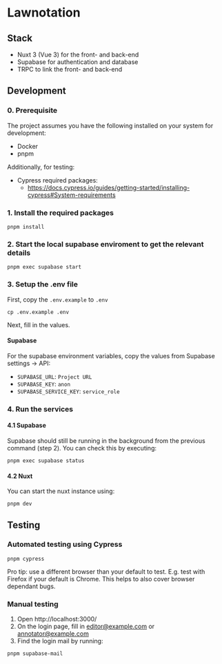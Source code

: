 # Lawnotation

## Stack

- Nuxt 3 (Vue 3) for the front- and back-end
- Supabase for authentication and database
- TRPC to link the front- and back-end

## Development

### 0. Prerequisite

The project assumes you have the following installed on your system for development:

- Docker
- pnpm

Additionally, for testing:

- Cypress required packages:
  - https://docs.cypress.io/guides/getting-started/installing-cypress#System-requirements

### 1. Install the required packages

```
pnpm install
```

### 2. Start the local supabase enviroment to get the relevant details

```
pnpm exec supabase start
```

### 3. Setup the .env file

First, copy the `.env.example` to `.env`

```
cp .env.example .env
```

Next, fill in the values.

#### Supabase

For the supabase environment variables, copy the values from Supabase settings -> API:

- `SUPABASE_URL`: `Project URL`
- `SUPABASE_KEY`: `anon`
- `SUPABASE_SERVICE_KEY`: `service_role`

### 4. Run the services

#### 4.1 Supabase

Supabase should still be running in the background from the previous command (step 2). You can check this by executing:

```
pnpm exec supabase status
```

#### 4.2 Nuxt

You can start the nuxt instance using:

```
pnpm dev
```

## Testing

### Automated testing using Cypress

```
pnpm cypress
```

Pro tip: use a different browser than your default to test. E.g. test with Firefox if your default is Chrome. This helps to also cover browser dependant bugs.

### Manual testing

1. Open http://localhost:3000/
2. On the login page, fill in editor@example.com or annotator@example.com
3. Find the login mail by running:

```
pnpm supabase-mail
```
